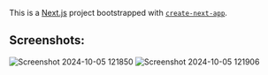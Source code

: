 This is a [Next.js](https://nextjs.org/) project bootstrapped with [`create-next-app`](https://github.com/vercel/next.js/tree/canary/packages/create-next-app).

## Screenshots: 



![Screenshot 2024-10-05 121850](https://github.com/user-attachments/assets/5565db26-00db-4e9c-801f-8d80a85f9c39)
![Screenshot 2024-10-05 121906](https://github.com/user-attachments/assets/7e236298-aeaa-4415-9976-641e4dd0ba70)
